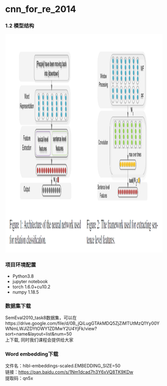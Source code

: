 # cnn_for_re_2014

### 1.2 模型结构
<img src="./imgs/overall_cnn_re.png"  width="700" height="700" align="bottom" />

### 项目环境配置

* Python3.8
* jupyter notebook
* torch           1.6.0+cu10.2
* numpy           1.18.5


### 数据集下载
SemEval2010_task8数据集，可以在https://drive.google.com/file/d/0B_jQiLugGTAkMDQ5ZjZiMTUtMzQ1Yy00YWNmLWJlZDYtOWY1ZDMwY2U4YjFk/view?sort=name&layout=list&num=50 <br>
上下载, 同时我们课程会提供给大家

### Word embedding下载
文件名：hlbl-embeddings-scaled.EMBEDDING_SIZE=50 <br>
链接：https://pan.baidu.com/s/1Nm1dcad7h3Y6xVQ8TK9KDw <br> 
提取码：qn5x 
